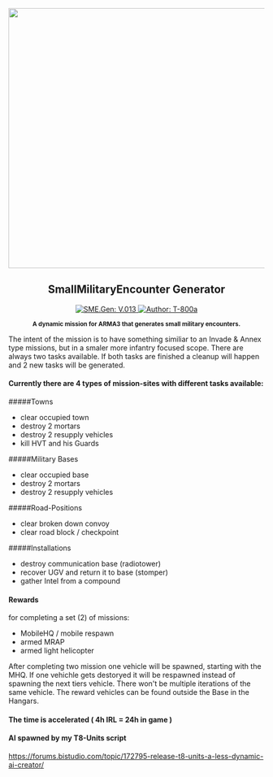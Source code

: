 <p align="center"><img src="https://github.com/T-800a/SME.Gen/blob/master/SMEGen_logo_tp.png" width="512"></p>
<h2 align="center">SmallMilitaryEncounter Generator</h2>
<p align="center">
    <a href="#">
        <img src="https://img.shields.io/badge/SME.Gen-V.013-green.svg?style=flat-square" alt="SME.Gen: V.013">
    </a>
    <a href="#">
        <img src="http://img.shields.io/badge/Author-T--800a-blue.svg?style=flat-square" alt="Author: T-800a">
    </a>
</p>
<p align="center"><sup><strong>A dynamic mission for ARMA3 that generates small military encounters.</strong></sup></p>

The intent of the mission is to have something similiar to an Invade & Annex type missions, but in a smaler more infantry focused scope. There are always two tasks available. If both tasks are finished a cleanup will happen and 2 new tasks will be generated.

#### Currently there are 4 types of mission-sites with different tasks available:
#####Towns
- clear occupied town
- destroy 2 mortars
- destroy 2 resupply vehicles
- kill HVT and his Guards

#####Military Bases
- clear occupied base
- destroy 2 mortars
- destroy 2 resupply vehicles

#####Road-Positions
- clear broken down convoy
- clear road block / checkpoint

#####Installations
- destroy communication base (radiotower)
- recover UGV and return it to base (stomper)
- gather Intel from a compound

#### Rewards
for completing a set (2) of missions:
- MobileHQ / mobile respawn
- armed MRAP
- armed light helicopter

After completing two mission one vehicle will be spawned, starting with the MHQ. If one vehichle gets destoryed it will be respawned instead of spawning the next tiers vehicle. There won't be multiple iterations of the same vehicle. The reward vehicles can be found outside the Base in the Hangars.

#### The time is accelerated ( 4h IRL = 24h in game )

#### AI spawned by my T8-Units script
https://forums.bistudio.com/topic/172795-release-t8-units-a-less-dynamic-ai-creator/
